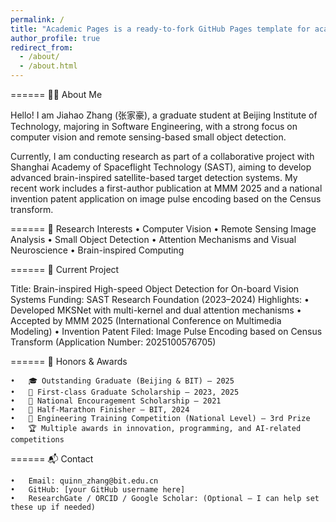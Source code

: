 ```yaml
---
permalink: /
title: "Academic Pages is a ready-to-fork GitHub Pages template for academic personal websites"
author_profile: true
redirect_from: 
  - /about/
  - /about.html
---
```

======
👨‍🔬 About Me

Hello! I am Jiahao Zhang (张家豪), a graduate student at Beijing Institute of Technology, majoring in Software Engineering, with a strong focus on computer vision and remote sensing-based small object detection.

Currently, I am conducting research as part of a collaborative project with Shanghai Academy of Spaceflight Technology (SAST), aiming to develop advanced brain-inspired satellite-based target detection systems. My recent work includes a first-author publication at MMM 2025 and a national invention patent application on image pulse encoding based on the Census transform.


======
🎯 Research Interests
	•	Computer Vision
	•	Remote Sensing Image Analysis
	•	Small Object Detection
	•	Attention Mechanisms and Visual Neuroscience
	•	Brain-inspired Computing


======
🧪 Current Project

Title: Brain-inspired High-speed Object Detection for On-board Vision Systems
Funding: SAST Research Foundation (2023–2024)
Highlights:
	•	Developed MKSNet with multi-kernel and dual attention mechanisms
	•	Accepted by MMM 2025 (International Conference on Multimedia Modeling)
	•	Invention Patent Filed: Image Pulse Encoding based on Census Transform
(Application Number: 2025100576705)


======
🏅 Honors & Awards

	•	🎓 Outstanding Graduate (Beijing & BIT) – 2025
	•	🥇 First-class Graduate Scholarship – 2023, 2025
	•	🧠 National Encouragement Scholarship – 2021
	•	🏃 Half-Marathon Finisher – BIT, 2024
	•	🥉 Engineering Training Competition (National Level) – 3rd Prize
	•	🏆 Multiple awards in innovation, programming, and AI-related competitions


======
📬 Contact

	•	Email: quinn_zhang@bit.edu.cn
	•	GitHub: [your GitHub username here]
	•	ResearchGate / ORCID / Google Scholar: (Optional – I can help set these up if needed)

